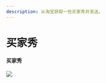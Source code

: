 ```yaml
---
description: 从淘宝获取一些买家秀并发送。
---
```


# 买家秀

#### 买家秀

![](../.gitbook/assets/Screenshot\_2022-05-28-19-59-39-361-edit\_com.tence.jpg)
